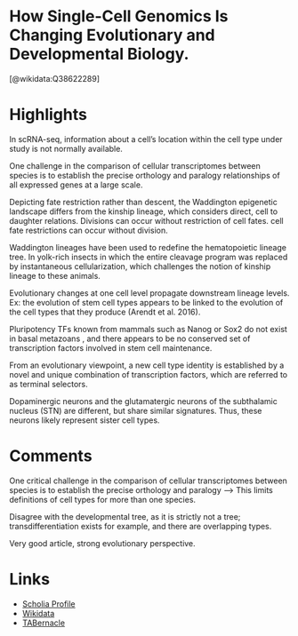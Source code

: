 
How Single-Cell Genomics Is Changing Evolutionary and Developmental Biology.
============================================================================
  
  [@wikidata:Q38622289]  

# Highlights 

In scRNA-seq, information about a cell’s location within the cell type under study is not normally available. 

One challenge in the comparison of cellular transcriptomes between species is to establish the precise orthology and paralogy relationships of all expressed genes at a large scale.

Depicting fate restriction rather than descent, the Waddington epigenetic landscape differs from the kinship lineage, which considers direct, cell to daughter relations. Divisions can occur without restriction of cell fates. cell fate restrictions can occur without division.

Waddington lineages have been  used to redefine the hematopoietic lineage tree. In yolk-rich insects in which the entire cleavage program was replaced by instantaneous cellularization, which challenges the notion of kinship lineage to these animals. 

Evolutionary changes at one cell level  propagate downstream lineage levels. Ex: the evolution of stem cell types appears to be linked to the evolution of the cell types that they produce (Arendt et al. 2016).

Pluripotency TFs known from mammals such as Nanog or Sox2 do not exist in basal metazoans , and there appears to be no conserved set of transcription factors involved in stem cell maintenance. 

From an evolutionary viewpoint, a new cell type identity is established by a novel and unique combination of transcription factors, which are referred to as terminal selectors.

Dopaminergic neurons and the glutamatergic neurons of the subthalamic nucleus (STN) are different, but share similar signatures. Thus, these neurons likely represent sister cell types.

# Comments

One critical challenge in the comparison of cellular transcriptomes between species is to establish the precise orthology and paralogy
--> This limits definitions of cell types for more than one species. 

Disagree with the developmental tree, as it is strictly not a tree; transdifferentiation exists for example, and there are overlapping types.

Very good article, strong evolutionary perspective.

# Links
  
 * [Scholia Profile](https://scholia.toolforge.org/work/Q38622289)  
 * [Wikidata](https://www.wikidata.org/wiki/Q38622289)  
 * [TABernacle](https://tabernacle.toolforge.org/?#/tab/manual/Q38622289/P921%3BP4510)  
